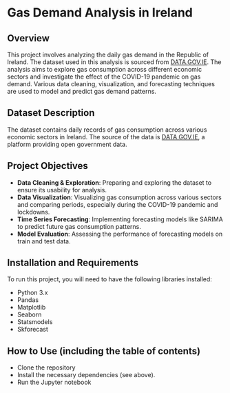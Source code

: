# Gas Demand Analysis in Ireland

## Overview

This project involves analyzing the daily gas demand in the Republic of Ireland. The dataset used in this analysis is sourced from [DATA.GOV.IE](https://data.gov.ie/dataset/dailygasdemandireland). The analysis aims to explore gas consumption across different economic sectors and investigate the effect of the COVID-19 pandemic on gas demand. Various data cleaning, visualization, and forecasting techniques are used to model and predict gas demand patterns.

## Dataset Description

The dataset contains daily records of gas consumption across various economic sectors in Ireland. The source of the data is [DATA.GOV.IE](https://data.gov.ie/dataset/dailygasdemandireland), a platform providing open government data. 

## Project Objectives

- **Data Cleaning & Exploration**: Preparing and exploring the dataset to ensure its usability for analysis.
- **Data Visualization**: Visualizing gas consumption across various sectors and comparing periods, especially during the COVID-19 pandemic and lockdowns.
- **Time Series Forecasting**: Implementing forecasting models like SARIMA to predict future gas consumption patterns.
- **Model Evaluation**: Assessing the performance of forecasting models on train and test data.

## Installation and Requirements

To run this project, you will need to have the following libraries installed:

- Python 3.x
- Pandas
- Matplotlib
- Seaborn
- Statsmodels
- Skforecast

## How to Use (including the table of contents)

* Clone the repository
* Install the necessary dependencies (see above).
* Run the Jupyter notebook


